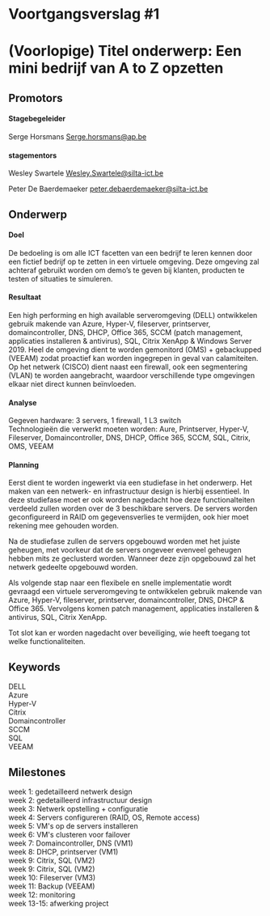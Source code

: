 # Voortgangsverslag #1
# (Voorlopige) Titel onderwerp: Een mini bedrijf van A to Z opzetten
## Promotors
<!--Zet hier alle namen+email van je verschillende promotors (stagebegeleider,
stagementor). Zeker in vet zetten indien er veranderingen hebben
plaatsgevonden-->

#### Stagebegeleider
Serge Horsmans
Serge.horsmans@ap.be

#### stagementors
Wesley Swartele
Wesley.Swartele@silta-ict.be

Peter De Baerdemaeker
peter.debaerdemaeker@silta-ict.be

## Onderwerp
<!--Beschrijf je onderwerp van je BAP/Stage. Wat is het resultaat dat je wilt
bereiken tegen het eind van de BAP? Maak een analyse van het
onderwerp/resultaat. Geef de mogelijke stappen om je BAP/Stage tot een goed
eind te brengen. --> 
<!--Minimum 5000 tekens-->
#### Doel
De bedoeling is om alle ICT facetten van een bedrijf te leren kennen door een fictief bedrijf op te zetten in een virtuele omgeving. Deze omgeving zal achteraf gebruikt worden om demo’s te geven bij klanten, producten te testen of situaties te simuleren. 

#### Resultaat
Een high performing en high available serveromgeving (DELL) ontwikkelen gebruik makende van Azure, Hyper-V, fileserver, printserver, domaincontroller, DNS, DHCP, Office 365, SCCM (patch management, applicaties installeren & antivirus), SQL, Citrix XenApp & Windows Server 2019. Heel de omgeving dient te worden gemonitord (OMS) + gebackupped (VEEAM) zodat proactief kan worden ingegrepen in geval van calamiteiten. Op het netwerk (CISCO) dient naast een firewall, ook een segmentering (VLAN) te worden aangebracht, waardoor verschillende type omgevingen elkaar niet direct kunnen beïnvloeden.

#### Analyse
Gegeven hardware: 3 servers, 1 firewall, 1 L3 switch\
Technologieën die verwerkt moeten worden: Aure, Printserver, Hyper-V, Fileserver, Domaincontroller, DNS, DHCP, Office 365, SCCM, SQL, Citrix, OMS, VEEAM

#### Planning
Eerst dient te worden ingewerkt via een studiefase in het onderwerp. Het maken van een netwerk- en infrastructuur design is hierbij essentieel. In deze studiefase moet er ook worden nagedacht hoe deze functionalteiten verdeeld zullen worden over de 3 beschikbare servers. De servers worden geconfigureerd in RAID om gegevensverlies te vermijden, ook hier moet rekening mee gehouden worden.

Na de studiefase zullen de servers opgebouwd worden met het juiste geheugen, met voorkeur dat de servers ongeveer evenveel geheugen hebben mits ze geclusterd worden. Wanneer deze zijn opgebouwd zal het netwerk gedeelte opgebouwd worden.

Als volgende stap naar een flexibele en snelle implementatie wordt gevraagd een virtuele serveromgeving te ontwikkelen gebruik makende van Azure, Hyper-V, fileserver, printserver, domaincontroller, DNS, DHCP & Office 365. Vervolgens komen patch management, applicaties installeren & antivirus, SQL, Citrix XenApp.

Tot slot kan er worden nagedacht over beveiliging, wie heeft toegang tot welke functionaliteiten.


## Keywords
<!--Noteer hier enkele relevante keywords van het onderwerp-->
<!--Minimum 5 keywords-->
DELL\
Azure\
Hyper-V\
Citrix\
Domaincontroller\
SCCM\
SQL\
VEEAM

## Milestones
<!--Geef hier kort weer wat te behalen milestones zijn per week-->
week 1: gedetailleerd netwerk design\
week 2: gedetailleerd infrastructuur design\
week 3: Netwerk opstelling + configuratie\
week 4: Servers configureren (RAID, OS, Remote access)\
week 5: VM's op de servers installeren\
week 6: VM's clusteren voor failover\
week 7: Domaincontroller, DNS (VM1)\
week 8: DHCP, printserver (VM1)\
week 9: Citrix, SQL (VM2)\
week 9: Citrix, SQL (VM2)\
week 10: Fileserver (VM3)\
week 11: Backup (VEEAM)\
week 12: monitoring\
week 13-15: afwerking project
